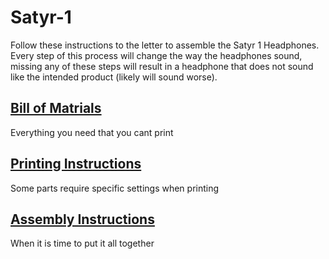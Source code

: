 # Satyr-1
Follow these instructions to the letter to assemble the Satyr 1 Headphones. Every step of this process will change the way the headphones sound, missing any of these steps will result in a headphone that does not sound like the intended product (likely will sound worse).
## [Bill of Matrials](https://github.com/CapraAudio/Satyr-1/blob/main/Bill-of-Materials.md)
   Everything you need that you cant print
## [Printing Instructions](https://github.com/CapraAudio/Satyr-1/blob/main/Printing-Instructions.md)
   Some parts require specific settings when printing
## [Assembly Instructions](https://github.com/CapraAudio/Satyr-1/blob/main/Assembly-Instructions.md)
   When it is time to put it all together

